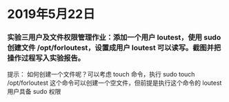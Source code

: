 # 2019年5月22日
### 实验三用户及文件权限管理作业：添加一个用户 loutest，使用 sudo 创建文件 /opt/forloutest，设置成用户 loutest 可以读写。截图并把操作过程写入实验报告。

提示： 如何创建一个文件呢？可以考虑 touch 命令，执行 sudo touch /opt/forloutest 这个命令可以创建一个空文件，但前提是执行这个命令的 loutest 用户具备 sudo 权限

